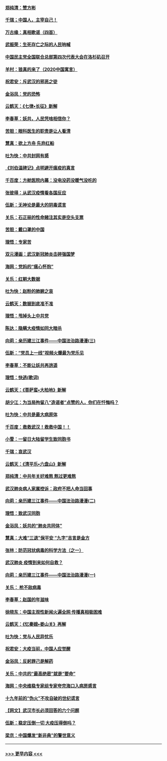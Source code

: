 #### [郑纯清：赞方彬](../pages/nsc993/n11856803.md?t=02101233) 
#### [千瑞；中国人，主宰自己！](../pages/nsc993/n11856793.md?t=02101233) 
#### [万古缘：真相歌谣（四首）](../pages/nsc993/n11856263.md?t=02101233) 
#### [武振荣：生死存亡之际的人民呐喊](../pages/nsc993/n11856256.md?t=02101233) 
#### [中国民主党全国联合总部第四次代表大会在洛杉矶召开](../pages/nsc993/n11856344.md?t=02101233) 
#### [羊村：狼真的来了（2020中国寓言）](../pages/nsc993/n11856229.md?t=02101233) 
#### [祝君安：斥武汉的邪恶之徒](../pages/nsc993/n11855861.md?t=02101233) 
#### [金浴凤：党的恐怖](../pages/nsc993/n11855849.md?t=02101233) 
#### [云鹤天：《七律▪长征》新解](../pages/nsc993/n11855479.md?t=02101233) 
#### [李春草：妖共，人民凭啥相信你？](../pages/nsc993/n11855196.md?t=02101233) 
#### [苦胆：眼科医生的职责是让人看清](../pages/nsc993/n11853840.md?t=02101233) 
#### [慧真：欲上方舟 先弃红船](../pages/nsc993/n11853483.md?t=02101233) 
#### [吐为快：中共封网有感](../pages/nsc993/n11852575.md?t=02101233) 
#### [《刘伯温碑记》点明避开瘟疫的真言](../pages/nsc993/n11852128.md?t=02101233) 
#### [千百度：方舱医院内幕：没电没药没暖气没吃的](../pages/nsc993/n11850211.md?t=02101233) 
#### [张彼得：从武汉疫情看各国反应](../pages/nsc993/n11850102.md?t=02101233) 
#### [伍新：无神论是最大的阴毒谎言](../pages/nsc993/n11846129.md?t=02101233) 
#### [关乐：石正丽的性命赌注其实是空头支票](../pages/nsc993/n11846109.md?t=02101233) 
#### [苦胆：戴口罩的中国](../pages/nsc993/n11845576.md?t=02101233) 
#### [理悟：专家苦](../pages/nsc993/n11845564.md?t=02101233) 
#### [双元漫画：武汉新冠肺炎击碎强国梦](../pages/nsc993/n11843320.md?t=02101233) 
#### [海网：党妈的“瘟心怀抱”](../pages/nsc993/n11840740.md?t=02101233) 
#### [关乐：红朝大数据](../pages/nsc993/n11840675.md?t=02101233) 
#### [吐为快：赵粉的肺腑之哀](../pages/nsc993/n11840618.md?t=02101233) 
#### [云鹤天：数据到底准不准](../pages/nsc993/n11840325.md?t=02101233) 
#### [理悟：甩掉头上中共党](../pages/nsc993/n11838826.md?t=02101233) 
#### [陈达：隐瞒大疫情如同大暗杀](../pages/nsc993/n11838771.md?t=02101233) 
#### [向莉：亲历建三江事件——中国法治路漫漫(三)](../pages/nsc993/n11831825.md?t=02101233) 
#### [伍新：“党员上一线”视频火爆最为党乐见](../pages/nsc993/n11838200.md?t=02101233) 
#### [李春草：不能让妖共再逍遥](../pages/nsc993/n11838102.md?t=02101233) 
#### [理悟：快逃(歌词)](../pages/nsc993/n11838083.md?t=02101233) 
#### [云鹤天：《菩萨蛮▪大柏地》新解](../pages/nsc993/n11838059.md?t=02101233) 
#### [胡少江：为当局拘留八“造谣者”点赞的人，你们在忏悔吗？](../pages/nsc993/n11836801.md?t=02101233) 
#### [吐为快：中共是最大病原体](../pages/nsc993/n11836748.md?t=02101233) 
#### [千百度：救救武汉！救救中国！！](../pages/nsc993/n11836145.md?t=02101233) 
#### [小雪：一留日大陆留学生致同胞书](../pages/nsc993/n11834624.md?t=02101233) 
#### [千瑞：哀武汉](../pages/nsc993/n11833647.md?t=02101233) 
#### [云鹤天：《清平乐▪六盘山》新解](../pages/nsc993/n11833611.md?t=02101233) 
#### [郑纯清：中共年关好难熬 熬过更难熬](../pages/nsc993/n11833489.md?t=02101233) 
#### [武汉肺炎病人家属控诉：政府不把人命当回事](../pages/nsc993/n11833205.md?t=02101233) 
#### [向莉：亲历建三江事件——中国法治路漫漫(二)](../pages/nsc993/n11829102.md?t=02101233) 
#### [理悟：致武汉同胞](../pages/nsc993/n11831522.md?t=02101233) 
#### [金浴凤：妖共的“肺炎共同体”](../pages/nsc993/n11829448.md?t=02101233) 
#### [慧真：大难“三退”保平安 “九字”吉言是金方](../pages/nsc993/n11829501.md?t=02101233) 
#### [张林：防范冠状病毒的科学方法（之一）](../pages/nsc993/n11828618.md?t=02101233) 
#### [武汉肺炎 疫情到来如何自救？](../pages/nsc993/n11827632.md?t=02101233) 
#### [向莉：亲历建三江事件——中国法治路漫漫(一)](../pages/nsc993/n11827190.md?t=02101233) 
#### [关乐： 枪不敌病毒](../pages/nsc993/n11826746.md?t=02101233) 
#### [李春草：赵国的年滋味](../pages/nsc993/n11826321.md?t=02101233) 
#### [徐晓东：中国主观性新闻火遍全网 传播真相极困难](../pages/nsc993/n11826508.md?t=02101233) 
#### [云鹤天：《忆秦娥▪娄山关》再解](../pages/nsc993/n11824682.md?t=02101233) 
#### [吐为快：党与人民异忧乐](../pages/nsc993/n11824660.md?t=02101233) 
#### [祝君安：大疫当前，中国人应觉醒](../pages/nsc993/n11821946.md?t=02101233) 
#### [金浴凤：反躬罪己是解药](../pages/nsc993/n11820280.md?t=02101233) 
#### [关乐：中共的“最高绝密”就是“要命”](../pages/nsc993/n11816946.md?t=02101233) 
#### [海网：中央维稳专家组专家夸完海口入病房感言](../pages/nsc993/n11815138.md?t=02101233) 
#### [十九年前的“伪火”不攻自破的世纪谎言](../pages/nsc993/n11813238.md?t=02101233) 
#### [【网文】武汉市长必须回答的六个问题](../pages/nsc993/n11813848.md?t=02101233) 
#### [伍新：稳定压倒一切 大疫压得倒吗？](../pages/nsc993/n11812634.md?t=02101233) 
#### [梁京：中国爆发“新非典”的警世意义](../pages/nsc993/n11812554.md?t=02101233) 

----
#### [ >>> 更早内容 <<< ](../indexes/nsc993-earlier.md)
